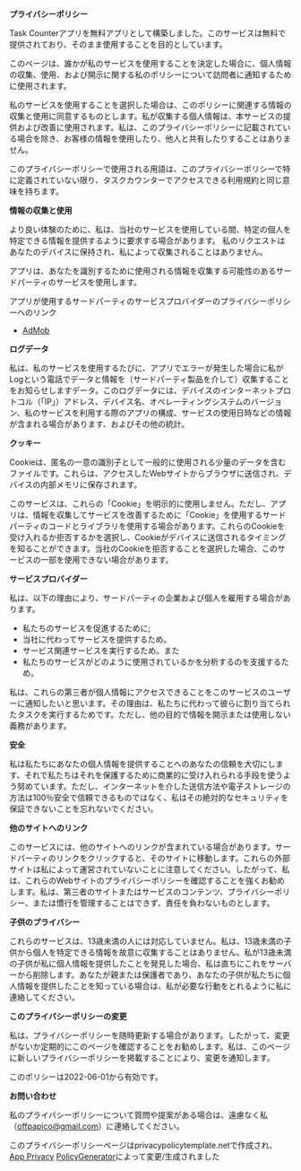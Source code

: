 **<font style="vertical-align: inherit;"><font style="vertical-align: inherit;">プライバシーポリシー</font></font>**

<font style="vertical-align: inherit;"><font style="vertical-align: inherit;">Task Counterアプリを無料アプリとして構築しました。</font><font style="vertical-align: inherit;">このサービスは無料で提供されており、そのまま使用することを目的としています。</font></font>

<font style="vertical-align: inherit;"><font style="vertical-align: inherit;">このページは、誰かが私のサービスを使用することを決定した場合に、個人情報の収集、使用、および開示に関する私のポリシーについて訪問者に通知するために使用されます。</font></font>

<font style="vertical-align: inherit;"><font style="vertical-align: inherit;">私のサービスを使用することを選択した場合は、このポリシーに関連する情報の収集と使用に同意するものとします。</font><font style="vertical-align: inherit;">私が収集する個人情報は、本サービスの提供および改善に使用されます。</font><font style="vertical-align: inherit;">私は、このプライバシーポリシーに記載されている場合を除き、お客様の情報を使用したり、他人と共有したりすることはありません。</font></font>

<font style="vertical-align: inherit;"><font style="vertical-align: inherit;">このプライバシーポリシーで使用される用語は、このプライバシーポリシーで特に定義されていない限り、タスクカウンターでアクセスできる利用規約と同じ意味を持ちます。</font></font>

**<font style="vertical-align: inherit;"><font style="vertical-align: inherit;">情報の収集と使用</font></font>**

<font style="vertical-align: inherit;"><font style="vertical-align: inherit;">より良い体験のために、私は、当社のサービスを使用している間、特定の個人を特定できる情報を提供するように要求する場合があります。 私のリクエストはあなたのデバイスに保持され、私によって収集されることはありません。</font></font>

<font style="vertical-align: inherit;"><font style="vertical-align: inherit;">アプリは、あなたを識別するために使用される情報を収集する可能性のあるサードパーティのサービスを使用します。</font></font>

<font style="vertical-align: inherit;"><font style="vertical-align: inherit;">アプリが使用するサードパーティのサービスプロバイダーのプライバシーポリシーへのリンク</font></font>

*   [<font style="vertical-align: inherit;"><font style="vertical-align: inherit;">AdMob</font></font>](https://support.google.com/admob/answer/6128543?hl=en)

**<font style="vertical-align: inherit;"><font style="vertical-align: inherit;">ログデータ</font></font>**

<font style="vertical-align: inherit;"><font style="vertical-align: inherit;">私は、私のサービスを使用するたびに、アプリでエラーが発生した場合に私がLogという電話でデータと情報を（サードパーティ製品を介して）収集することをお知らせしますデータ。</font><font style="vertical-align: inherit;">このログデータには、デバイスのインターネットプロトコル（「IP」）アドレス、デバイス名、オペレーティングシステムのバージョン、私のサービスを利用する際のアプリの構成、サービスの使用日時などの情報が含まれる場合があります、およびその他の統計。</font></font>

**<font style="vertical-align: inherit;"><font style="vertical-align: inherit;">クッキー</font></font>**

<font style="vertical-align: inherit;"><font style="vertical-align: inherit;">Cookieは、匿名の一意の識別子として一般的に使用される少量のデータを含むファイルです。</font><font style="vertical-align: inherit;">これらは、アクセスしたWebサイトからブラウザに送信され、デバイスの内部メモリに保存されます。</font></font>

<font style="vertical-align: inherit;"><font style="vertical-align: inherit;">このサービスは、これらの「Cookie」を明示的に使用しません。</font><font style="vertical-align: inherit;">ただし、アプリは、情報を収集してサービスを改善するために「Cookie」を使用するサードパーティのコードとライブラリを使用する場合があります。</font><font style="vertical-align: inherit;">これらのCookieを受け入れるか拒否するかを選択し、Cookieがデバイスに送信されるタイミングを知ることができます。</font><font style="vertical-align: inherit;">当社のCookieを拒否することを選択した場合、このサービスの一部を使用できない場合があります。</font></font>

**<font style="vertical-align: inherit;"><font style="vertical-align: inherit;">サービスプロバイダー</font></font>**

<font style="vertical-align: inherit;"><font style="vertical-align: inherit;">私は、以下の理由により、サードパーティの企業および個人を雇用する場合があります。</font></font>

*   <font style="vertical-align: inherit;"><font style="vertical-align: inherit;">私たちのサービスを促進するために;</font></font>
*   <font style="vertical-align: inherit;"><font style="vertical-align: inherit;">当社に代わってサービスを提供するため。</font></font>
*   <font style="vertical-align: inherit;"><font style="vertical-align: inherit;">サービス関連サービスを実行するため。</font><font style="vertical-align: inherit;">また</font></font>
*   <font style="vertical-align: inherit;"><font style="vertical-align: inherit;">私たちのサービスがどのように使用されているかを分析するのを支援するため。</font></font>

<font style="vertical-align: inherit;"><font style="vertical-align: inherit;">私は、これらの第三者が個人情報にアクセスできることをこのサービスのユーザーに通知したいと思います。</font><font style="vertical-align: inherit;">その理由は、私たちに代わって彼らに割り当てられたタスクを実行するためです。</font><font style="vertical-align: inherit;">ただし、他の目的で情報を開示または使用しない義務があります。</font></font>

**<font style="vertical-align: inherit;"><font style="vertical-align: inherit;">安全</font></font>**

<font style="vertical-align: inherit;"><font style="vertical-align: inherit;">私は私たちにあなたの個人情報を提供することへのあなたの信頼を大切にします、それで私たちはそれを保護するために商業的に受け入れられる手段を使うよう努めています。</font><font style="vertical-align: inherit;">ただし、インターネットを介した送信方法や電子ストレージの方法は100％安全で信頼できるものではなく、私はその絶対的なセキュリティを保証できないことを忘れないでください。</font></font>

**<font style="vertical-align: inherit;"><font style="vertical-align: inherit;">他のサイトへのリンク</font></font>**

<font style="vertical-align: inherit;"><font style="vertical-align: inherit;">このサービスには、他のサイトへのリンクが含まれている場合があります。</font><font style="vertical-align: inherit;">サードパーティのリンクをクリックすると、そのサイトに移動します。</font><font style="vertical-align: inherit;">これらの外部サイトは私によって運営されていないことに注意してください。</font><font style="vertical-align: inherit;">したがって、私は、これらのWebサイトのプライバシーポリシーを確認することを強くお勧めします。</font><font style="vertical-align: inherit;">私は、第三者のサイトまたはサービスのコンテンツ、プライバシーポリシー、または慣行を管理することはできず、責任を負わないものとします。</font></font>

**<font style="vertical-align: inherit;"><font style="vertical-align: inherit;">子供のプライバシー</font></font>**

<font style="vertical-align: inherit;"><font style="vertical-align: inherit;">これらのサービスは、13歳未満の人には対応していません。私は、13歳未満の子供から個人を特定できる情報を故意に収集することはありません。</font><font style="vertical-align: inherit;">私が13歳未満の子供が私に個人情報を提供したことを発見した場合、私は直ちにこれをサーバーから削除します。</font><font style="vertical-align: inherit;">あなたが親または保護者であり、あなたの子供が私たちに個人情報を提供したことを知っている場合は、私が必要な行動をとれるように私に連絡してください。</font></font>

**<font style="vertical-align: inherit;"><font style="vertical-align: inherit;">このプライバシーポリシーの変更</font></font>**

<font style="vertical-align: inherit;"><font style="vertical-align: inherit;">私は、プライバシーポリシーを随時更新する場合があります。</font><font style="vertical-align: inherit;">したがって、変更がないか定期的にこのページを確認することをお勧めします。</font><font style="vertical-align: inherit;">私は、このページに新しいプライバシーポリシーを掲載することにより、変更を通知します。</font></font>

<font style="vertical-align: inherit;"><font style="vertical-align: inherit;">このポリシーは2022-06-01から有効です。</font></font>

**<font style="vertical-align: inherit;"><font style="vertical-align: inherit;">お問い合わせ</font></font>**

<font style="vertical-align: inherit;"><font style="vertical-align: inherit;">私のプライバシーポリシーについて質問や提案がある場合は、遠慮なく私（offpapico@gmail.com）に連絡してください。</font></font>

<font style="vertical-align: inherit;"><font style="vertical-align: inherit;">このプライバシーポリシーページはprivacypolicytemplate.netで作成され、</font> [<font style="vertical-align: inherit;">App Privacy</font>](https://app-privacy-policy-generator.nisrulz.com/)</font> [<font style="vertical-align: inherit;"><font style="vertical-align: inherit;">PolicyGenerator</font></font>](https://privacypolicytemplate.net)<font style="vertical-align: inherit;"><font style="vertical-align: inherit;">によって変更/生成されました</font></font>[](https://app-privacy-policy-generator.nisrulz.com/)
